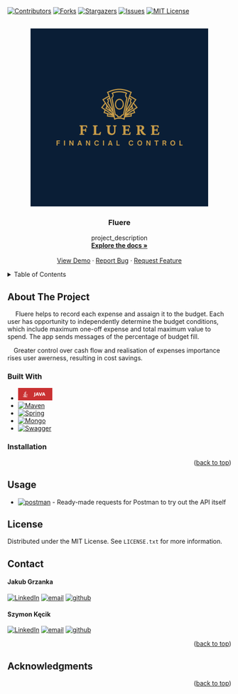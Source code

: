 <!-- Improved compatibility of back to top link: See: https://github.com/othneildrew/Best-README-Template/pull/73 -->
<a name="readme-top"></a>
<!--
*** Thanks for checking out the Best-README-Template. If you have a suggestion
*** that would make this better, please fork the repo and create a pull request
*** or simply open an issue with the tag "enhancement".
*** Don't forget to give the project a star!
*** Thanks again! Now go create something AMAZING! :D
-->



<!-- PROJECT SHIELDS -->
<!--
*** I'm using markdown "reference style" links for readability.
*** Reference links are enclosed in brackets [ ] instead of parentheses ( ).
*** See the bottom of this document for the declaration of the reference variables
*** for contributors-url, forks-url, etc. This is an optional, concise syntax you may use.
*** https://www.markdownguide.org/basic-syntax/#reference-style-links
-->
[![Contributors][contributors-shield]][contributors-url]
[![Forks][forks-shield]][forks-url]
[![Stargazers][stars-shield]][stars-url]
[![Issues][issues-shield]][issues-url]
[![MIT License][license-shield]][license-url]




<!-- PROJECT LOGO -->
<br />
<div align="center">
  <a href="https://github.com/Heistrack/Fluere">
    <img src="images/FLUERE.png" alt="Logo" width="400" height="400">
  </a>

<h3 align="center">Fluere</h3>

  <p align="center">
    project_description
    <br />
    <a href="https://github.com/Heistrack/Fluere"><strong>Explore the docs »</strong></a>
    <br />
    <br />
    <a href="https://github.com/Heistrack/Fluere">View Demo</a>
    ·
    <a href="https://github.com/Heistrack/Fluere/issues">Report Bug</a>
    ·
    <a href="https://github.com/Heistrack/Fluere/issues">Request Feature</a>
  </p>
</div>



<!-- TABLE OF CONTENTS -->
<details>
  <summary>Table of Contents</summary>
  <ol>
    <li>
      <a href="#about-the-project">About The Project</a>
      <ul>
        <li><a href="#built-with">Built With</a></li>
      </ul>
    </li>
    <li>
      <a href="#getting-started">Getting Started</a>
      <ul>
        <li><a href="#prerequisites">Prerequisites</a></li>
        <li><a href="#installation">Installation</a></li>
      </ul>
    </li>
    <li><a href="#usage">Usage</a></li>
    <li><a href="#roadmap">Roadmap</a></li>
    <li><a href="#contributing">Contributing</a></li>
    <li><a href="#license">License</a></li>
    <li><a href="#contact">Contact</a></li>
    <li><a href="#acknowledgments">Acknowledgments</a></li>
  </ol>
</details>



<!-- ABOUT THE PROJECT -->
## About The Project

&ensp;&ensp;
Fluere helps to record each expense and assaign it to the budget. Each user has opportunity to independently determine the budget conditions,
which include maximum one-off expense and total maximum value to spend. The app sends messages of the percentage of budget fill.


&ensp;&ensp;Greater control over cash flow and realisation of expenses importance rises user awerness, resulting in cost savings.




### Built With

* <a href="https://www.java.com"> <img src="images/JAVA-CA3132.svg" alt="Logo" width="77" height="28">
* [![Maven][Maven.js]][Maven-url]
* [![Spring][Spring.js]][Spring-url]
* [![Mongo][Mongo.js]][Mongo-url]
* [![Swagger][Swagger.js]][Swagger-url]


### Installation

<p align="right">(<a href="#readme-top">back to top</a>)</p>

<!-- USAGE EXAMPLES -->
## Usage
  
* [![postman][postman-shield]][postman-url]  -  Ready-made requests for Postman to try out the API itself

<!-- LICENSE -->
## License

Distributed under the MIT License. See `LICENSE.txt` for more information.

<!-- CONTACT -->
## Contact
#### Jakub Grzanka
[![LinkedIn][linkedin-shield]][linkedin-url-jg]
[![email][gmail-shield]][gmail-url-jg]
[![github][github-shield]][github-url-jg]

#### Szymon Kęcik
[![LinkedIn][linkedin-shield]][linkedin-url-sk]
[![email][gmail-shield]][gmail-url-sk]
[![github][github-shield]][github-url-sk]

<p align="right">(<a href="#readme-top">back to top</a>)</p>


<!-- ACKNOWLEDGMENTS -->
## Acknowledgments


<p align="right">(<a href="#readme-top">back to top</a>)</p>


<!-- MARKDOWN LINKS & IMAGES -->
<!-- https://www.markdownguide.org/basic-syntax/#reference-style-links -->
[contributors-shield]: https://img.shields.io/github/contributors/Heistrack/Fluere.svg?style=for-the-badge
[contributors-url]: https://github.com/Heistrack/Fluere/graphs/contributors
[forks-shield]: https://img.shields.io/github/forks/Heistrack/Fluere.svg?style=for-the-badge
[forks-url]: https://github.com/Heistrack/Fluere/network/members
[stars-shield]: https://img.shields.io/github/stars/Heistrack/Fluere.svg?style=for-the-badge
[stars-url]: https://github.com/Heistrack/Fluere/stargazers
[issues-shield]: https://img.shields.io/github/issues/Heistrack/Fluere.svg?style=for-the-badge
[issues-url]: https://github.com/Heistrack/Fluere/issues
[license-shield]: https://img.shields.io/github/license/othneildrew/Best-README-Template.svg?style=for-the-badge
[license-url]: https://github.com/Heistrack/Fluere/blob/master/LICENSE.txt
[linkedin-shield]: https://img.shields.io/badge/-LinkedIn-black.svg?style=for-the-badge&logo=linkedin&colorB=555
[linkedin-url-jg]: https://linkedin.com/in/jakubgrzanka
[linkedin-url-sk]: https://linkedin.com/in/szymon-kecik
[gmail-shield]: https://img.shields.io/badge/Gmail-D14836?style=for-the-badge&logo=gmail&logoColor=white
[gmail-url-jg]: mailto:jgrzanka@sep.gda.pl
[gmail-url-sk]: mailto:ximonq@gmail.com
[github-shield]: https://img.shields.io/badge/GitHub-100000?style=for-the-badge&logo=github&logoColor=white
[github-url-sk]: https://github.com/ximq33
[github-url-jg]: https://github.com/Heistrack
[postman-shield]: https://img.shields.io/badge/Postman-FF6C37?style=for-the-badge&logo=Postman&logoColor=white  
[postman-url]:  https://www.postman.com/grey-escape-417892/workspace/fluere/collection/26441753-0b973e4a-1882-457d-9497-5dab2a271168?action=share&creator=26441753
[product-screenshot]: images/screenshot.png
[Swagger.js]: https://img.shields.io/badge/swagger-%2385EA2D.svg?&style=for-the-badge&logo=swagger&logoColor=black
[Swagger-url]: https://validator.swagger.io/
[Maven.js]: https://img.shields.io/badge/Maven-ECE7ED?style=for-the-badge&logo=apachemaven&logoColor=CB2136
[Maven-url]: https://maven.apache.org/
[Spring.js]: https://img.shields.io/badge/Spring-6db33f?style=for-the-badge&logo=springboot&logoColor=white 
[Spring-url]: https://spring.io/
[Mongo.js]: https://img.shields.io/badge/MongoDB-00684a?style=for-the-badge&logo=mongodb&logoColor=00ed64
[Mongo-url]: https://www.mongodb.com/
